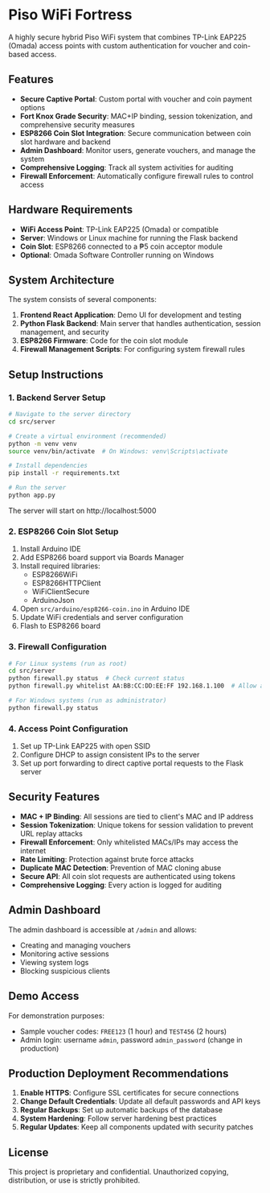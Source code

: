 
# Piso WiFi Fortress

A highly secure hybrid Piso WiFi system that combines TP-Link EAP225 (Omada) access points with custom authentication for voucher and coin-based access.

## Features

- **Secure Captive Portal**: Custom portal with voucher and coin payment options
- **Fort Knox Grade Security**: MAC+IP binding, session tokenization, and comprehensive security measures
- **ESP8266 Coin Slot Integration**: Secure communication between coin slot hardware and backend
- **Admin Dashboard**: Monitor users, generate vouchers, and manage the system
- **Comprehensive Logging**: Track all system activities for auditing
- **Firewall Enforcement**: Automatically configure firewall rules to control access

## Hardware Requirements

- **WiFi Access Point**: TP-Link EAP225 (Omada) or compatible
- **Server**: Windows or Linux machine for running the Flask backend
- **Coin Slot**: ESP8266 connected to a ₱5 coin acceptor module
- **Optional**: Omada Software Controller running on Windows

## System Architecture

The system consists of several components:

1. **Frontend React Application**: Demo UI for development and testing
2. **Python Flask Backend**: Main server that handles authentication, session management, and security
3. **ESP8266 Firmware**: Code for the coin slot module
4. **Firewall Management Scripts**: For configuring system firewall rules

## Setup Instructions

### 1. Backend Server Setup

```bash
# Navigate to the server directory
cd src/server

# Create a virtual environment (recommended)
python -m venv venv
source venv/bin/activate  # On Windows: venv\Scripts\activate

# Install dependencies
pip install -r requirements.txt

# Run the server
python app.py
```

The server will start on http://localhost:5000

### 2. ESP8266 Coin Slot Setup

1. Install Arduino IDE
2. Add ESP8266 board support via Boards Manager
3. Install required libraries:
   - ESP8266WiFi
   - ESP8266HTTPClient
   - WiFiClientSecure
   - ArduinoJson
4. Open `src/arduino/esp8266-coin.ino` in Arduino IDE
5. Update WiFi credentials and server configuration
6. Flash to ESP8266 board

### 3. Firewall Configuration

```bash
# For Linux systems (run as root)
cd src/server
python firewall.py status  # Check current status
python firewall.py whitelist AA:BB:CC:DD:EE:FF 192.168.1.100  # Allow a client

# For Windows systems (run as administrator)
python firewall.py status
```

### 4. Access Point Configuration

1. Set up TP-Link EAP225 with open SSID
2. Configure DHCP to assign consistent IPs to the server
3. Set up port forwarding to direct captive portal requests to the Flask server

## Security Features

- **MAC + IP Binding**: All sessions are tied to client's MAC and IP address
- **Session Tokenization**: Unique tokens for session validation to prevent URL replay attacks
- **Firewall Enforcement**: Only whitelisted MACs/IPs may access the internet
- **Rate Limiting**: Protection against brute force attacks
- **Duplicate MAC Detection**: Prevention of MAC cloning abuse
- **Secure API**: All coin slot requests are authenticated using tokens
- **Comprehensive Logging**: Every action is logged for auditing

## Admin Dashboard

The admin dashboard is accessible at `/admin` and allows:

- Creating and managing vouchers
- Monitoring active sessions
- Viewing system logs
- Blocking suspicious clients

## Demo Access

For demonstration purposes:

- Sample voucher codes: `FREE123` (1 hour) and `TEST456` (2 hours)
- Admin login: username `admin`, password `admin_password` (change in production)

## Production Deployment Recommendations

1. **Enable HTTPS**: Configure SSL certificates for secure connections
2. **Change Default Credentials**: Update all default passwords and API keys
3. **Regular Backups**: Set up automatic backups of the database
4. **System Hardening**: Follow server hardening best practices
5. **Regular Updates**: Keep all components updated with security patches

## License

This project is proprietary and confidential. Unauthorized copying, distribution, or use is strictly prohibited.

